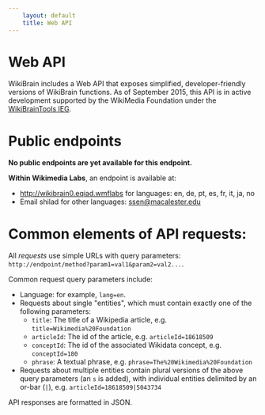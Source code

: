 ```yaml
---
    layout: default
    title: Web API
---
```

# Web API

WikiBrain includes a Web API that exposes simplified, developer-friendly versions of WikiBrain functions. 
As of September 2015, this API is in active development supported by the WikiMedia Foundation under the [WikiBrainTools IEG](https://meta.wikimedia.org/wiki/Grants:IEG/WikiBrainTools).

# Public endpoints

**No public endpoints are yet available for this endpoint.**

**Within Wikimedia Labs**, an endpoint is available  at:
* http://wikibrain0.eqiad.wmflabs for languages: en, de, pt, es, fr, it, ja, no
* Email shilad for other languages: ssen@macalester.edu

# Common elements of API requests:

All *requests* use simple URLs with query parameters:
    `http://endpoint/method?param1=val1&param2=val2...`.

Common request query parameters include:
* Language: for example, `lang=en`.
* Requests about single "entities", which must contain exactly one of the following parameters:
  * `title`: The title of a Wikipedia article, e.g. `title=Wikimedia%20Foundation`
  * `articleId`: The id of the article, e.g. `articleId=18618509`
  * `conceptId`: The id of the associated Wikidata concept, e.g. `conceptId=180`
  * `phrase`: A textual phrase, e.g. `phrase=The%20Wikimedia%20Foundation`
* Requests about multiple entities contain plural versions of the above query parameters (an `s` is added), with individual entities delimited by an or-bar (`|`), e.g. `articleId=18618509|5043734`

API responses are formatted in JSON.



